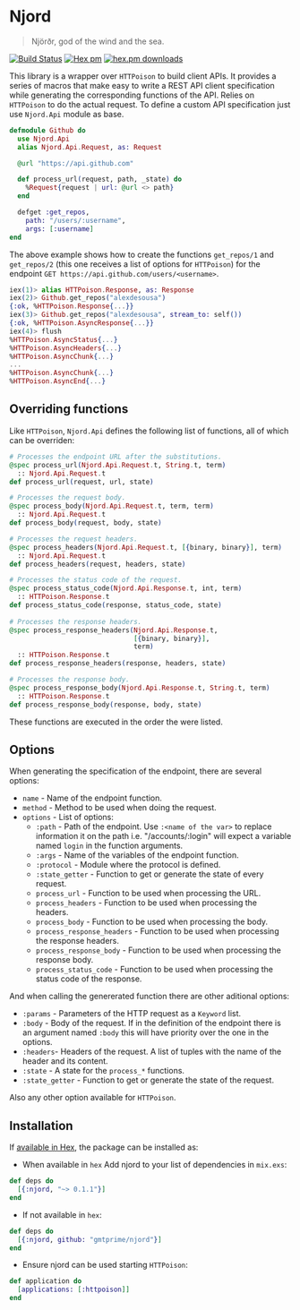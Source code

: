 # Njord

> Njörðr, god of the wind and the sea.

[![Build Status](https://travis-ci.org/gmtprime/njord.svg?branch=master)](https://travis-ci.org/gmtprime/njord) [![Hex pm](http://img.shields.io/hexpm/v/njord.svg?style=flat)](https://hex.pm/packages/njord) [![hex.pm downloads](https://img.shields.io/hexpm/dt/njord.svg?style=flat)](https://hex.pm/packages/njord)

This library is a wrapper over `HTTPoison` to build client APIs. It provides a
series of macros that make easy to write a REST API client specification while
generating the corresponding functions of the API. Relies on `HTTPoison` to
do the actual request. To define a custom API specification just use
`Njord.Api` module as base.

```elixir
defmodule Github do
  use Njord.Api
  alias Njord.Api.Request, as: Request

  @url "https://api.github.com"

  def process_url(request, path, _state) do
    %Request{request | url: @url <> path}
  end

  defget :get_repos,
    path: "/users/:username",
    args: [:username]
end
```

The above example shows how to create the functions `get_repos/1` and
`get_repos/2` (this one receives a list of options for `HTTPoison`) for the
endpoint `GET https://api.github.com/users/<username>`.

```elixir
iex(1)> alias HTTPoison.Response, as: Response
iex(2)> Github.get_repos("alexdesousa")
{:ok, %HTTPoison.Response{...}}
iex(3)> Github.get_repos("alexdesousa", stream_to: self())
{:ok, %HTTPoison.AsyncResponse{...}}
iex(4)> flush
%HTTPoison.AsyncStatus{...}
%HTTPoison.AsyncHeaders{...}
%HTTPoison.AsyncChunk{...}
...
%HTTPoison.AsyncChunk{...}
%HTTPoison.AsyncEnd{...}
```

## Overriding functions

Like `HTTPoison`, `Njord.Api` defines the following list of functions, all of
which can be overriden:

```elixir
# Processes the endpoint URL after the substitutions.
@spec process_url(Njord.Api.Request.t, String.t, term)
  :: Njord.Api.Request.t
def process_url(request, url, state)

# Processes the request body.
@spec process_body(Njord.Api.Request.t, term, term)
  :: Njord.Api.Request.t
def process_body(request, body, state)

# Processes the request headers.
@spec process_headers(Njord.Api.Request.t, [{binary, binary}], term)
  :: Njord.Api.Request.t
def process_headers(request, headers, state)

# Processes the status code of the request.
@spec process_status_code(Njord.Api.Response.t, int, term)
  :: HTTPoison.Response.t
def process_status_code(response, status_code, state)
      
# Processes the response headers.
@spec process_response_headers(Njord.Api.Response.t,
                               [{binary, binary}],
                               term)
  :: HTTPoison.Response.t
def process_response_headers(response, headers, state)

# Processes the response body.
@spec process_response_body(Njord.Api.Response.t, String.t, term)
  :: HTTPoison.Response.t
def process_response_body(response, body, state)
```

These functions are executed in the order the were listed.

## Options

When generating the specification of the endpoint, there are several options:

  * `name` - Name of the endpoint function.
  * `method` - Method to be used when doing the request.
  * `options` - List of options:
    + `:path` - Path of the endpoint. Use `:<name of the var>` to replace
      information it on the path i.e. "/accounts/:login" will expect a
      variable named `login` in the function arguments.
    + `:args` - Name of the variables of the endpoint function.
    + `:protocol` - Module where the protocol is defined.
    + `:state_getter` - Function to get or generate the state of every request.
    + `process_url` - Function to be used when processing the URL.
    + `process_headers` - Function to be used when processing the headers.
    + `process_body` - Function to be used when processing the body.
    + `process_response_headers` - Function to be used when processing the
      response headers.
    + `process_response_body` - Function to be used when processing the
      response body.
    + `process_status_code` - Function to be used when processing the status
      code of the response.

And when calling the genererated function there are other aditional options:
  * `:params` - Parameters of the HTTP request as a `Keyword` list.
  * `:body` - Body of the request. If in the definition of the endpoint there
    is an argument named `:body` this will have priority over the one in the
    options.
  * `:headers`-  Headers of the request. A list of tuples with the name of
    the header and its content.
  * `:state` - A state for the `process_*` functions.
  * `:state_getter` - Function to get or generate the state of the request.
  
Also any other option available for `HTTPoison`.

## Installation

If [available in Hex](https://hex.pm/docs/publish), the package can be installed as:

  * When available in `hex` Add njord to your list of dependencies in `mix.exs`:

  ```elixir
  def deps do
    [{:njord, "~> 0.1.1"}]
  end
  ```

  * If not available in `hex`:
      
  ```elixir
  def deps do
    [{:njord, github: "gmtprime/njord"}]
  end
  ```

  * Ensure njord can be used starting `HTTPoison`:

  ```elixir
  def application do
    [applications: [:httpoison]]
  end
  ```

